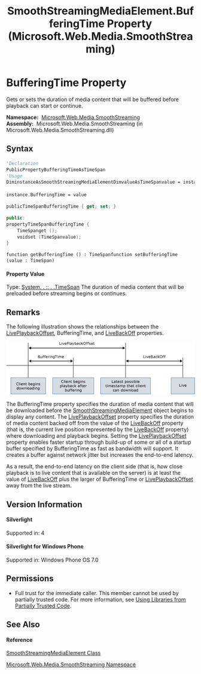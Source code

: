 ﻿---
title: SmoothStreamingMediaElement.BufferingTime Property  (Microsoft.Web.Media.SmoothStreaming)
TOCTitle: BufferingTime Property
ms:assetid: P:Microsoft.Web.Media.SmoothStreaming.SmoothStreamingMediaElement.BufferingTime
ms:mtpsurl: https://msdn.microsoft.com/en-us/library/microsoft.web.media.smoothstreaming.smoothstreamingmediaelement.bufferingtime(v=VS.90)
ms:contentKeyID: 23961170
ms.date: 05/02/2012
mtps_version: v=VS.90
f1_keywords:
- Microsoft.Web.Media.SmoothStreaming.SmoothStreamingMediaElement.BufferingTime
- Microsoft.Web.Media.SmoothStreaming.SmoothStreamingMediaElement.get_BufferingTime
- Microsoft.Web.Media.SmoothStreaming.SmoothStreamingMediaElement.set_BufferingTime
dev_langs:
- CSharp
- JScript
- VB
- c++
api_location:
- Microsoft.Web.Media.SmoothStreaming.dll
api_name:
- Microsoft.Web.Media.SmoothStreaming.SmoothStreamingMediaElement.BufferingTime
- Microsoft.Web.Media.SmoothStreaming.SmoothStreamingMediaElement.get_BufferingTime
- Microsoft.Web.Media.SmoothStreaming.SmoothStreamingMediaElement.set_BufferingTime
api_type:
- Managed
topic_type:
- apiref
- kbSyntax
product_family_name: VS
ROBOTS: INDEX,FOLLOW
---

# BufferingTime Property

Gets or sets the duration of media content that will be buffered before playback can start or continue.

**Namespace:**  [Microsoft.Web.Media.SmoothStreaming](microsoft-web-media-smoothstreaming-namespace_1.md)  
**Assembly:**  Microsoft.Web.Media.SmoothStreaming (in Microsoft.Web.Media.SmoothStreaming.dll)

## Syntax

``` vb
'Declaration
PublicPropertyBufferingTimeAsTimeSpan
'Usage
DiminstanceAsSmoothStreamingMediaElementDimvalueAsTimeSpanvalue = instance.BufferingTime

instance.BufferingTime = value
```

``` csharp
publicTimeSpanBufferingTime { get; set; }
```

``` c++
public:
propertyTimeSpanBufferingTime {
    TimeSpanget ();
    voidset (TimeSpanvalue);
}
```

``` jscript
function getBufferingTime () : TimeSpanfunction setBufferingTime (value : TimeSpan)
```

#### Property Value

Type: [System. . :: . .TimeSpan](https://msdn.microsoft.com/en-us/library/269ew577\(v=vs.90\))  
The duration of media content that will be preloaded before streaming begins or continues.  

## Remarks

The following illustration shows the relationships between the [LivePlaybackOffset](smoothstreamingmediaelement-liveplaybackoffset-property-microsoft-web-media-smoothstreaming_1.md), BufferingTime, and [LiveBackOff](smoothstreamingmediaelement-livebackoff-property-microsoft-web-media-smoothstreaming_1.md) properties.

![Smooth Streaming Offsets](images/Ee532750.SmoothStreamingOffsets(en-us,VS.90).png "Smooth Streaming Offsets")

The BufferingTime property specifies the duration of media content that will be downloaded before the [SmoothStreamingMediaElement](smoothstreamingmediaelement-class-microsoft-web-media-smoothstreaming_1.md) object begins to display any content. The [LivePlaybackOffset](smoothstreamingmediaelement-liveplaybackoffset-property-microsoft-web-media-smoothstreaming_1.md) property specifies the duration of media content backed off from the value of the [LiveBackOff](smoothstreamingmediaelement-livebackoff-property-microsoft-web-media-smoothstreaming_1.md) property (that is, the current live position represented by the [LiveBackOff](smoothstreamingmediaelement-livebackoff-property-microsoft-web-media-smoothstreaming_1.md) property) where downloading and playback begins. Setting the [LivePlaybackOffset](smoothstreamingmediaelement-liveplaybackoffset-property-microsoft-web-media-smoothstreaming_1.md) property enables faster startup through build-up of some or all of a startup buffer specified by BufferingTime as fast as bandwidth will support. It creates a buffer against network jitter but increases the end-to-end latency.

As a result, the end-to-end latency on the client side (that is, how close playback is to live content that is available on the server) is at least the value of [LiveBackOff](smoothstreamingmediaelement-livebackoff-property-microsoft-web-media-smoothstreaming_1.md) plus the larger of BufferingTime or [LivePlaybackOffset](smoothstreamingmediaelement-liveplaybackoffset-property-microsoft-web-media-smoothstreaming_1.md) away from the live stream.

## Version Information

#### Silverlight

Supported in: 4  

#### Silverlight for Windows Phone

Supported in: Windows Phone OS 7.0  

## Permissions

  - Full trust for the immediate caller. This member cannot be used by partially trusted code. For more information, see [Using Libraries from Partially Trusted Code](https://msdn.microsoft.com/en-us/library/8skskf63\(v=vs.90\)).

## See Also

#### Reference

[SmoothStreamingMediaElement Class](smoothstreamingmediaelement-class-microsoft-web-media-smoothstreaming_1.md)

[Microsoft.Web.Media.SmoothStreaming Namespace](microsoft-web-media-smoothstreaming-namespace_1.md)

